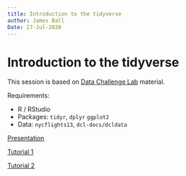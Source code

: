 ```yaml
---
title: Introduction to the tidyverse
author: James Ball
Date: 27-Jul-2020
---
```


# Introduction to the tidyverse

This session is based on [Data Challenge Lab](https://dcl-wrangle.stanford.edu/) material.

Requirements:

- R / RStudio
- Packages: `tidyr`, `dplyr` `ggplot2`
- Data: `nycflights13`, `dcl-docs/dcldata`

[Presentation](https://docs.google.com/presentation/d/14bcN9bWheksshU8gg4jftRzVvfUXVGMKF3Vea3WS-18/edit?usp=sharing)

[Tutorial 1](https://htmlpreview.github.io/?https://github.com/ForEcolZappers/PublicWiki/blob/master/tidyverse_class/dplyr_tutorial.html)

[Tutorial 2](https://htmlpreview.github.io/?https://github.com/ForEcolZappers/PublicWiki/blob/master/tidyverse_class/tidyverse_tutorial.html)